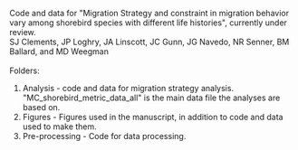 Code and data for "Migration Strategy and constraint in migration behavior vary among shorebird species with different life histories", currently under review. <br>
SJ Clements, JP Loghry, JA Linscott, JC Gunn, JG Navedo, NR Senner, BM Ballard, and MD Weegman <br>
<br>
Folders: <br>
1. Analysis - code and data for migration strategy analysis. "MC_shorebird_metric_data_all" is the main data file the analyses are based on.<br>
2. Figures - Figures used in the manuscript, in addition to code and data used to make them. <br>
3. Pre-processing - Code for data processing. <br>

